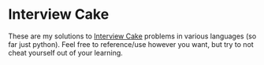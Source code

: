 # Interview Cake

These are my solutions to [Interview Cake](interviewcake.com) problems in various languages (so far just python). Feel free to reference/use however you want, but try to not cheat yourself out of your learning.
